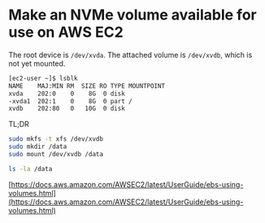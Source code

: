# Make an NVMe volume available for use on AWS EC2

The root device is `/dev/xvda`. The attached volume is `/dev/xvdb`, which is not yet mounted.

```bash
[ec2-user ~]$ lsblk
NAME    MAJ:MIN RM  SIZE RO TYPE MOUNTPOINT
xvda    202:0    0    8G  0 disk
-xvda1  202:1    0    8G  0 part /
xvdb    202:80   0   10G  0 disk
```

TL;DR

```bash
sudo mkfs -t xfs /dev/xvdb
sudo mkdir /data
sudo mount /dev/xvdb /data

ls -la /data
```

[https://docs.aws.amazon.com/AWSEC2/latest/UserGuide/ebs-using-volumes.html](https://docs.aws.amazon.com/AWSEC2/latest/UserGuide/ebs-using-volumes.html)

